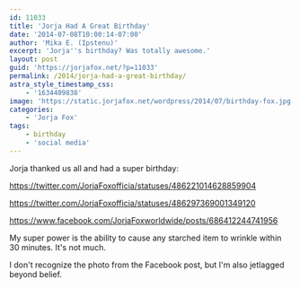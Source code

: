 ```yaml
---
id: 11033
title: 'Jorja Had A Great Birthday'
date: '2014-07-08T10:00:14-07:00'
author: 'Mika E. (Ipstenu)'
excerpt: 'Jorja''s birthday? Was totally awesome.'
layout: post
guid: 'https://jorjafox.net/?p=11033'
permalink: /2014/jorja-had-a-great-birthday/
astra_style_timestamp_css:
    - '1634409838'
image: 'https://static.jorjafox.net/wordpress/2014/07/birthday-fox.jpg'
categories:
    - 'Jorja Fox'
tags:
    - birthday
    - 'social media'
---
```


Jorja thanked us all and had a super birthday:

https://twitter.com/JorjaFoxofficia/statuses/486221014628859904

https://twitter.com/JorjaFoxofficia/statuses/486297369001349120

https://www.facebook.com/JorjaFoxworldwide/posts/686412244741956

My super power is the ability to cause any starched item to wrinkle within 30 minutes. It's not much.

I don't recognize the photo from the Facebook post, but I'm also jetlagged beyond belief.